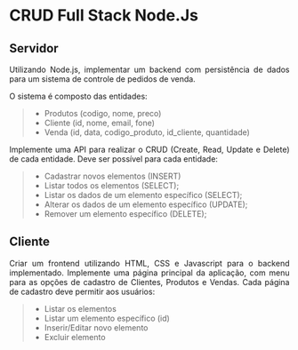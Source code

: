 # CRUD Full Stack Node.Js

## Servidor

<p align="justify"> Utilizando Node.js, implementar um backend com persistência de dados para um sistema de controle de pedidos de venda. </p>
<p align="justify"> O sistema é composto das entidades: </p>

> - Produtos (codigo, nome, preco)
> - Cliente (id, nome, email, fone)
> - Venda (id, data, codigo_produto, id_cliente, quantidade)

<p align="justify"> Implemente uma API para realizar o CRUD (Create, Read, Update e Delete) de cada entidade. Deve ser possível para cada entidade: </p>

> - Cadastrar novos elementos (INSERT)
> - Listar todos os elementos (SELECT);
> - Listar os dados de um elemento específico (SELECT);
> - Alterar os dados de um elemento específico (UPDATE);
> - Remover um elemento específico (DELETE);

## Cliente

<p align="justify"> Criar um frontend utilizando HTML, CSS e Javascript para o backend implementado. Implemente uma página principal da aplicação, com menu para as opções de cadastro de Clientes, Produtos e Vendas. Cada página de cadastro deve permitir aos usuários: </p>

> - Listar os elementos
> - Listar um elemento específico (id)
> - Inserir/Editar novo elemento
> - Excluir elemento
